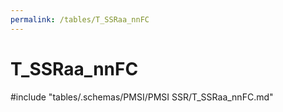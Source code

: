 ```yaml
---
permalink: /tables/T_SSRaa_nnFC
---
```

# T_SSRaa_nnFC

<!-- ATTENTION : Ne pas supprimer ou modifier la ligne ci-dessous -->
#include "tables/.schemas/PMSI/PMSI SSR/T_SSRaa_nnFC.md"
<!-- ATTENTION : Ne pas supprimer ou modifier la ligne ci-dessus -->
